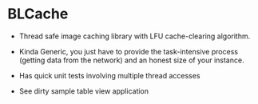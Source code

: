 # BLCache
- Thread safe image caching library with LFU cache-clearing algorithm.

- Kinda Generic, you just have to provide the task-intensive process (getting data from the network) and an honest size of your instance.

- Has quick unit tests involving multiple thread accesses

- See dirty sample table view application
